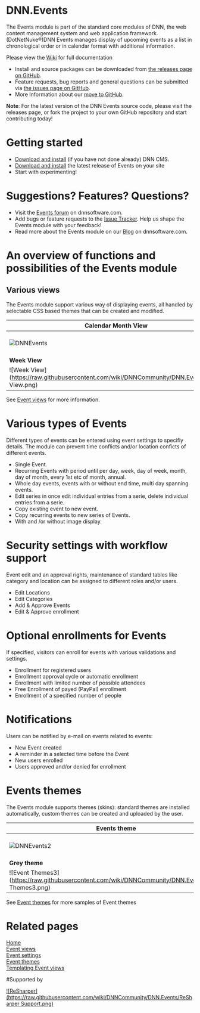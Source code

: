 # DNN.Events
The Events module is part of the standard core modules of DNN, the web content management system and web application framework. (DotNetNuke®)DNN Events manages display of upcoming events as a list in chronological order or in calendar format with additional information.
 
 Please view the [Wiki](https://github.com/DNNCommunity/DNN.Events/wiki) for full documentation  

  * Install and source packages can be downloaded from [the releases page on GitHub](https://github.com/DNNCommunity/DNN.Events/releases).
  * Feature requests, bug reports and general questions can be submitted via [the issues page on GitHub](https://github.com/DNNCommunity/DNN.Events/issues).  
  * More Information about our [move to GitHub](https://github.com/DNNCommunity/home/wiki).  
  
**Note**: For the latest version of the DNN Events source code, please visit the releases page, or fork the project to your own GitHub repository and start contributing today!  

# Getting started

  * [Download and install](http://dotnetnuke.codeplex.com/) (if you have not done already) DNN CMS.  
  * [Download and install](https://github.com/DNNCommunity/DNN.Events/releases/tag/06.02.02) the latest release of Events on your site    
  * Start with experimenting!  
  
# Suggestions? Features? Questions?  

  * Visit the [Events forum](http://www.dnnsoftware.com/forums/forumid/20/scope/threads) on dnnsoftware.com.
  * Add bugs or feature requests to the [Issue Tracker](https://github.com/dnncommunity/dnn.events/issues). Help us shape the Events module with your feedback!  
  * Read more about the Events module on our [Blog](http://www.dnnsoftware.com/community-blog/articletype/authorview/authorid/13953) on dnnsoftware.com.  

# An overview of functions and possibilities of the Events module  

## Various views  

The Events module support various way of displaying events, all handled by selectable CSS based themes that can be created and modified.  

Calendar Month View|List View
-------------------|---------  
![DNNEvents](https://raw.githubusercontent.com/wiki/DNNCommunity/DNN.Events/DNNEvents.png)|![List View](https://raw.githubusercontent.com/wiki/DNNCommunity/DNN.Events/List View.png)  
**Week View**|**Detail View**    
![Week View](https://raw.githubusercontent.com/wiki/DNNCommunity/DNN.Events/Week View.png)|![Detail View](https://raw.githubusercontent.com/wiki/DNNCommunity/DNN.Events/Detail View.png)  

See [Event views](https://github.com/DNNCommunity/DNN.Events/wiki/Event-Views) for more information.

# Various types of Events  

Different types of events can be entered using event settings to specifiy details. The module can prevent time conflicts and/or location conficts of different events.  

  * Single Event.  
  * Recurring Events with period until per day, week, day of week, month, day of month, every 1st etc of month, annual.  
  * Whole day events, events with or without end time, multi day spanning events.  
  * Edit series in once edit individual entries from a serie, delete individual entries from a serie.  
  * Copy existing event to new event.  
  * Copy recurring events to new series of Events.  
  * With and /or without image display.  

# Security settings with workflow support  

Event edit and an approval rights, maintenance of standard tables like category and location can be assigned to different roles and/or users.

  * Edit Locations  
  * Edit Categories  
  * Add & Approve Events  
  * Edit & Approve enrollment  

# Optional enrollments for Events  

If specified, visitors can enroll for events with various validations and settings.

  * Enrollment for registered users  
  * Enrollment approval cycle or automatic enrollment  
  * Enrollment with limited number of possible attendees  
  * Free Enrollment of payed (PayPal) enrollment  
  * Enrollment of a specified number of people  

# Notifications    

Users can be notified by e-mail on events related to events:  

  *  New Event created  
  * A reminder in a selected time before the Event  
  *  New users enrolled  
  * Users approved and/or denied for enrollment  

# Events themes  

The Events module supports themes (skins): standard themes are installed automatically, custom themes can be created and uploaded by the user.  

Events theme|Blue theme  
------------|----------  
![DNNEvents2](https://raw.githubusercontent.com/wiki/DNNCommunity/DNN.Events/DNNEvents2.png)|![Event Themes2](https://raw.githubusercontent.com/wiki/DNNCommunity/DNN.Events/Event themes2.png)    
**Grey theme**|**Small theme**  
![Event Themes3](https://raw.githubusercontent.com/wiki/DNNCommunity/DNN.Events/Event Themes3.png)|![Event Themes4](https://raw.githubusercontent.com/wiki/DNNCommunity/DNN.Events/Event Themes4.png)  


See [Event themes](https://github.com/DNNCommunity/DNN.Events/wiki/Event-Themes) for more samples of Event themes  

# Related pages  

[Home](https://github.com/DNNCommunity/DNN.Events/blob/development/README.md)  
[Event views](https://github.com/DNNCommunity/DNN.Events/wiki/Event-Views)  
[Event settings](https://github.com/DNNCommunity/DNN.Events/wiki/Event-Settings)  
[Event themes](https://github.com/DNNCommunity/DNN.Events/wiki/Event-Themes)  
[Templating Event views](https://github.com/DNNCommunity/DNN.Events/wiki/Templating-Event-Themes)  


#Supported by

[![ReSharper](https://raw.githubusercontent.com/wiki/DNNCommunity/DNN.Events/ReSharper Support.png)](https://www.jetbrains.com/resharper/)  
